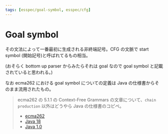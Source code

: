 ```yaml
---
tags: [esspec/goal-symbol, esspec/cfg]
---
```


# Goal symbol

その文法によって一番最初に生成される非終端記号。CFG の文脈で start symbol (開始記号)と呼ばれてるもの相当。

(おそらく bottom up parser からみたらそれは goal なので goal symbol と記載されていると思われる。)

なお ecma262 における goal symbol についての定義は Java の仕様書からそのまま流用されたもの。

> ecma262 の 5.1.1 の Context-Free Grammars の文章について、`chain production` 以外はどうやら Java の仕様書のコピペ。
>
> - [ecma262](https://tc39.es/ecma262/#sec-context-free-grammars)
> - [Java 18](https://docs.oracle.com/javase/specs/jls/se18/html/jls-2.html)
> - [Java 1.0](http://titanium.cs.berkeley.edu/doc/java-langspec-1.0/2.doc.html)